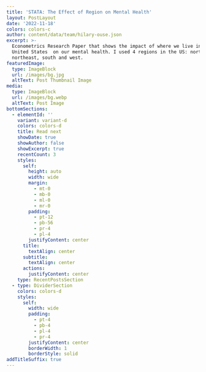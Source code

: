 ```yaml
---
title: 'STATA: The Effect of Region on Mental Health'
layout: PostLayout
date: '2022-11-18'
colors: colors-c
author: content/data/team/hilary-ouse.json
excerpt: >-
  Econometrics Research Paper that shows the impact of where we live in the
  United States  on our mental health. I used 4 regions in the US: north,
  northeast, south and west. 
featuredImage:
  type: ImageBlock
  url: /images/bg.jpg
  altText: Post Thumbnail Image
media:
  type: ImageBlock
  url: /images/bg.webp
  altText: Post Image
bottomSections:
  - elementId: ''
    variant: variant-d
    colors: colors-d
    title: Read next
    showDate: true
    showAuthor: false
    showExcerpt: true
    recentCount: 3
    styles:
      self:
        height: auto
        width: wide
        margin:
          - mt-0
          - mb-0
          - ml-0
          - mr-0
        padding:
          - pt-12
          - pb-56
          - pr-4
          - pl-4
        justifyContent: center
      title:
        textAlign: center
      subtitle:
        textAlign: center
      actions:
        justifyContent: center
    type: RecentPostsSection
  - type: DividerSection
    colors: colors-d
    styles:
      self:
        width: wide
        padding:
          - pt-4
          - pb-4
          - pl-4
          - pr-4
        justifyContent: center
        borderWidth: 1
        borderStyle: solid
addTitleSuffix: true
---
```









